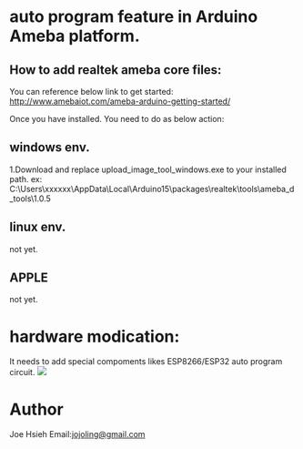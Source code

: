 # auto program feature in Arduino Ameba platform.

## How to add realtek ameba core files:
You can reference below link to get started: http://www.amebaiot.com/ameba-arduino-getting-started/

Once you have installed. You need to do as below action:

## windows env.
1.Download and replace upload_image_tool_windows.exe to your installed path.
ex: C:\Users\xxxxxx\AppData\Local\Arduino15\packages\realtek\tools\ameba_d_tools\1.0.5

## linux env.
not yet.
## APPLE
not yet.

# hardware modication:
It needs to add special compoments likes ESP8266/ESP32 auto program circuit.
![](https://i.stack.imgur.com/fMrDh.png)

# Author
Joe Hsieh
Email:jojoling@gmail.com
